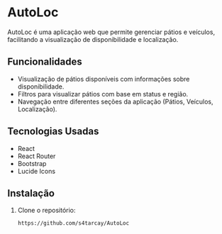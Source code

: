 # AutoLoc

AutoLoc é uma aplicação web que permite gerenciar pátios e veículos, facilitando a visualização de disponibilidade e localização.

## Funcionalidades

- Visualização de pátios disponíveis com informações sobre disponibilidade.
- Filtros para visualizar pátios com base em status e região.
- Navegação entre diferentes seções da aplicação (Pátios, Veículos, Localização).

## Tecnologias Usadas

- React
- React Router
- Bootstrap
- Lucide Icons

## Instalação

1. Clone o repositório:
   ```bash
   https://github.com/s4tarcay/AutoLoc
